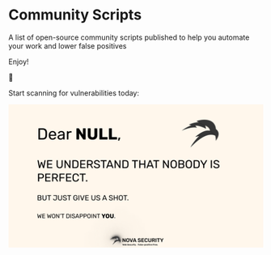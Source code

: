 # Community Scripts
A list of open-source community scripts published to help you automate your work and lower false positives

Enjoy!

🥷

Start scanning for vulnerabilities today:
<p align="center">
   <a href="https://novasec.io/?ref=github">
    <img src="banner_image.png" width="750px">
   </a>
</p>
</br>

